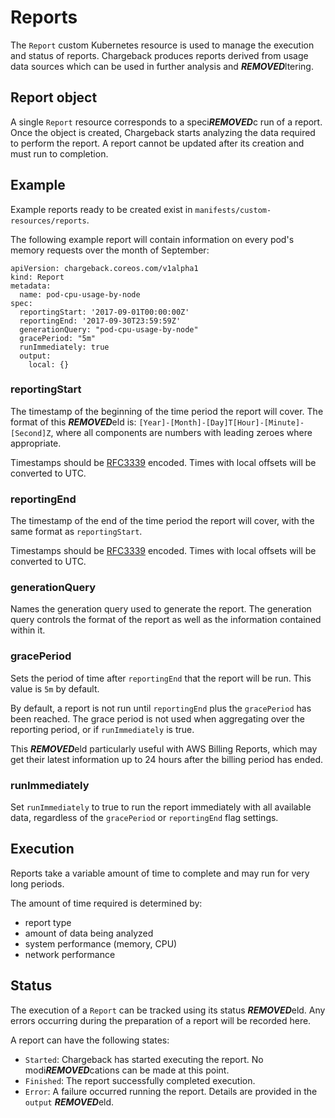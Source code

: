 # Reports

The `Report` custom Kubernetes resource is used to manage the execution and status of reports. Chargeback produces reports derived from usage data sources which can be used in further analysis and ***REMOVED***ltering.

## Report object

A single `Report` resource corresponds to a speci***REMOVED***c run of a report. Once the object is created, Chargeback starts analyzing the data required to perform the report. A report cannot be updated after its creation and must run to completion.

## Example

Example reports ready to be created exist in `manifests/custom-resources/reports`.

The following example report will contain information on every pod's memory requests over the month of September:

```
apiVersion: chargeback.coreos.com/v1alpha1
kind: Report
metadata:
  name: pod-cpu-usage-by-node
spec:
  reportingStart: '2017-09-01T00:00:00Z'
  reportingEnd: '2017-09-30T23:59:59Z'
  generationQuery: "pod-cpu-usage-by-node"
  gracePeriod: "5m"
  runImmediately: true
  output:
    local: {}
```

### reportingStart

The timestamp of the beginning of the time period the report will cover. The format of this ***REMOVED***eld is: `[Year]-[Month]-[Day]T[Hour]-[Minute]-[Second]Z`, where all components are numbers with leading zeroes where appropriate.

Timestamps should be [RFC3339][rfc3339] encoded. Times with local offsets will be converted to UTC.

### reportingEnd

The timestamp of the end of the time period the report will cover, with
the same format as `reportingStart`.

Timestamps should be [RFC3339][rfc3339] encoded. Times with local offsets will be converted to UTC.

### generationQuery

Names the generation query used to generate the report. The generation query controls the format of the report as well as the information contained within it.

### gracePeriod

Sets the period of time after `reportingEnd` that the report will be run. This value is `5m` by default.

By default, a report is not run until `reportingEnd` plus the `gracePeriod`
has been reached. The grace period is not used when aggregating over the
reporting period, or if `runImmediately` is true.

This ***REMOVED***eld particularly useful with AWS Billing Reports,
which may get their latest information up to 24 hours after the billing period
has ended.

### runImmediately

Set `runImmediately` to true to run the report immediately with all available data, regardless of the `gracePeriod` or `reportingEnd` flag settings.

## Execution

Reports take a variable amount of time to complete and may run for very long periods.

The amount of time required is determined by:
* report type
* amount of data being analyzed
* system performance (memory, CPU)
* network performance

## Status

The execution of a `Report` can be tracked using its status ***REMOVED***eld. Any errors occurring during the preparation of a report will be recorded here.

A report can have the following states:
* `Started`: Chargeback has started executing the report. No modi***REMOVED***cations can be made at this point.
* `Finished`: The report successfully completed execution.
* `Error`: A failure occurred running the report. Details are provided in the `output` ***REMOVED***eld.


[rfc3339]: https://tools.ietf.org/html/rfc3339#section-5.8
[storing-data]: Storing-Data-In-S3.md
